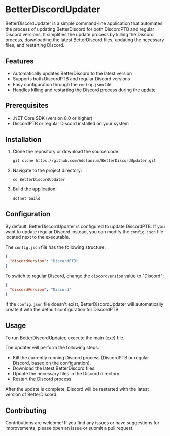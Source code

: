 
# BetterDiscordUpdater

BetterDiscordUpdater is a simple command-line application that automates the process of updating BetterDiscord for both DiscordPTB and regular Discord versions. It simplifies the update process by killing the Discord process, downloading the latest BetterDiscord files, updating the necessary files, and restarting Discord.

## Features

- Automatically updates BetterDiscord to the latest version
- Supports both DiscordPTB and regular Discord versions
- Easy configuration through the `config.json` file
- Handles killing and restarting the Discord process during the update

## Prerequisites

- .NET Core SDK (version 8.0 or higher)
- DiscordPTB or regular Discord installed on your system

## Installation

1. Clone the repository or download the source code:
   ```
   git clone https://github.com/Adolanium/BetterDiscordUpdater.git
   ```
2. Navigate to the project directory:
   ```
   cd BetterDiscordUpdater
   ```
3. Build the application:
   ```
   dotnet build
   ```

## Configuration

By default, BetterDiscordUpdater is configured to update DiscordPTB. If you want to update regular Discord instead, you can modify the `config.json` file located next to the executable.

The `config.json` file has the following structure:
```json
{
  "discordVersion": "DiscordPTB"
}
```

To switch to regular Discord, change the `discordVersion` value to "Discord":
```json
{
  "discordVersion": "Discord"
}
```

If the `config.json` file doesn't exist, BetterDiscordUpdater will automatically create it with the default configuration for DiscordPTB.

## Usage

To run BetterDiscordUpdater, execute the main (exe) file.

The updater will perform the following steps:

- Kill the currently running Discord process (DiscordPTB or regular Discord, based on the configuration).
- Download the latest BetterDiscord files.
- Update the necessary files in the Discord directory.
- Restart the Discord process.

After the update is complete, Discord will be restarted with the latest version of BetterDiscord.

## Contributing

Contributions are welcome! If you find any issues or have suggestions for improvements, please open an issue or submit a pull request.
